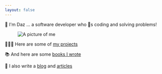 ```yaml
---
layout: false
---
```


<div class="two-column grid">
<div class="align-vertical">
    <p class="text-m gradient-text text-center">
    <span class="block bold text-xl">👋 I'm Daz</span> ... a software developer who 💜s coding and solving problems!
    </p>
</div>
<figure class="align-vertical">
    <img src="/images/muppet.webp" alt="A picture of me" class="daz dropshadow">
</figure>
</div>

<div class="text-center">

👨🏼‍💻 Here are some of [my projects](/projects)

📚 And here are some [books I wrote](/books)

📝 I also write a [blog](/blog) and [ articles](https://www.sitepoint.com/author/djones/)

</div>
